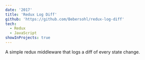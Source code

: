 ```yaml
---
date: '2017'
title: 'Redux Log Diff'
github: 'https://github.com/Bebersohl/redux-log-diff'
tech:
  - Redux
  - JavaScript
showInProjects: true
---
```


A simple redux middleware that logs a diff of every state change.
